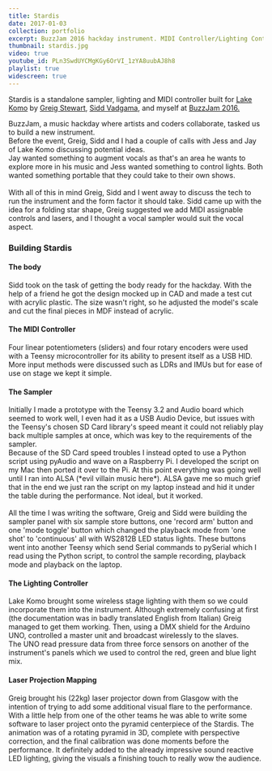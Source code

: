 ```yaml
---
title: Stardis
date: 2017-01-03
collection: portfolio
excerpt: BuzzJam 2016 hackday instrument. MIDI Controller/Lighting Controller/stand-alone sampler.
thumbnail: stardis.jpg
video: true
youtube_id: PLn3SwdUYCMgKGy6OrVI_1zYA8uubAJ8h8
playlist: true
widescreen: true
---
```


Stardis is a standalone sampler, lighting and MIDI controller built for <a href="http://www.lake-komo.com/" target="_blank">Lake Komo</a> by <a href="http://www.thereminhero.com/" target="_blank">Greig Stewart</a>, <a href="http://siddv.net/" target="_blank">Sidd Vadgama</a>, and myself at <a href="http://www.buzz-jam.com/">BuzzJam 2016.</a>

BuzzJam, a music hackday where artists and coders collaborate, tasked us to build a new instrument.<br>
Before the event, Greig, Sidd and I had a couple of calls with Jess and Jay of Lake Komo discussing potential ideas.<br>
Jay wanted something to augment vocals as that's an area he wants to explore more in his music and Jess wanted something to control lights. Both wanted something portable that they could take to their own shows.<br><br>
With all of this in mind Greig, Sidd and I went away to discuss the tech to run the instrument and the form factor it should take. Sidd came up with the idea for a folding star shape, Greig suggested we add MIDI assignable controls and lasers, and I thought a vocal sampler would suit the vocal aspect.

<div class="pure-u-1-1 clearer">
<h3>Building Stardis</h3> <!-- font-size: 3.5em; -->
<h4>The body</h4>
<p>
	Sidd took on the task of getting the body ready for the hackday. With the help of a friend he got the design mocked up in CAD and made a test cut with acrylic plastic. The size wasn't right, so he adjusted the model's scale and cut the final pieces in MDF instead of acrylic.
</p>
<h4>The MIDI Controller</h4>
<p>
	Four linear potentiometers (sliders) and four rotary encoders were used with a Teensy microcontroller for its ability to present itself as a USB HID. More input methods were discussed such as LDRs and IMUs but for ease of use on stage we kept it simple.
</p>
<h4>The Sampler</h4>
<p>
	Initially I made a prototype with the Teensy 3.2 and Audio board which seemed to work well, I even had it as a USB Audio Device, but issues with the Teensy's chosen SD Card library's speed meant it could not reliably play back multiple samples at once, which was key to the requirements of the sampler.<br>
	Because of the SD Card speed troubles I instead opted to use a Python script using pyAudio and wave on a Raspberry Pi. I developed the script on my Mac then ported it over to the Pi. At this point everything was going well until I ran into ALSA (*evil villain music here*). ALSA gave me so much grief that in the end we just ran the script on my laptop instead and hid it under the table during the performance. Not ideal, but it worked.<br>
	<br>
	All the time I was writing the software, Greig and Sidd were building the sampler panel with six sample store buttons, one 'record arm' button and one 'mode toggle' button which changed the playback mode from 'one shot' to 'continuous' all with WS2812B LED status lights. These buttons went into another Teensy which send Serial commands to pySerial which I read using the Python script, to control the sample recording, playback mode and playback on the laptop.
</p>
<h4>The Lighting Controller</h4>
<p>
	Lake Komo brought some wireless stage lighting with them so we could incorporate them into the instrument. Although extremely confusing at first (the documentation was in badly translated English from Italian) Greig managed to get them working. Then, using a DMX shield for the Arduino UNO, controlled a master unit and broadcast wirelessly to the slaves.<br>
	The UNO read pressure data from three force sensors on another of the instrument's panels which we used to control the red, green and blue light mix.
</p>
<h4>Laser Projection Mapping</h4>
<p>
	Greig brought his (22kg) laser projector down from Glasgow with the intention of trying to add some additional visual flare to the performance. With a little help from one of the other teams he was able to write some software to laser project onto the pyramid centerpiece of the Stardis. The animation was of a rotating pyramid in 3D, complete with perspective correction, and the final calibration was done moments before the performance. It definitely added to the already impressive sound reactive LED lighting, giving the visuals a finishing touch to really wow the audience.
</p>
</div>